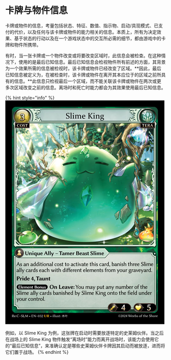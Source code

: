 # 卡牌与物件信息

卡牌或物件的信息，考量包括状态、特征、数值、指示物、启动/具现模式、已支付的代价，以及任何与该卡牌或物件的能力相关的信息。本质上，所有为决定效果、基于状态的行动以及在一个游戏状态中的交互所必需的细节，都由游戏中的卡牌和物件所携带。

有时，当一张卡牌或一个物件改变或将要改变区域时，此信息会被检查。在这种情况下，使用的是最后已知信息。最后已知信息会检视物件所有前述的方面，其背景为一个效果所需的信息被检视时，该卡牌或物件已经改变了区域。\*\*因此，最后已知信息被定义为，在被检查时，该卡牌或物件在离开其本应位于的区域之前所具有的信息。\*\*此信息只检视最后一个区域，而不能关联该卡牌或物件在两次或更多次区域改变之前的信息。离场时和死亡时能力都会为其效果使用最后已知信息。

{% hint style="info" %}
![](<../../.gitbook/assets/image (4).png>)

例如，以 Slime King 为例，这张牌在启动时需要放逐特定的史莱姆伙伴。当之后在战场上的 Slime King 物件触发“离场时”能力而离开战场时，该能力会使用它的“最后已知信息”，来准确认定是哪些史莱姆伙伴卡牌因其启动而被放逐，进而将它们置于战场。
{% endhint %}
